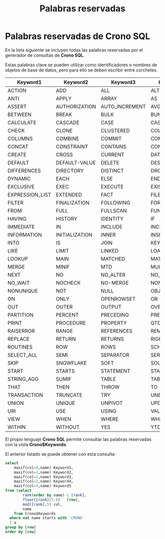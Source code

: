 ﻿---
title: Palabras reservadas
position: 6
Autogenerated: true
---

# Palabras reservadas de Crono SQL

En la lista siguiente se incluyen todas las palabras reservadas por el generador de consultas de **Crono SQL**. 

Estas palabras clave se pueden utilizar como identificadores o nombres de objetos de base de datos, pero para ello se deben escribir entre corchetes.

|Keyword1        |Keyword2       |Keyword3       |Keyword4     |Keyword5       |
|----------------|---------------|---------------|-------------|---------------|
|ACTION          |ADD            |ALL            |ALTER        |AND            |
|ANTI            |APPLY          |ARRAY          |AS           |ASC            |
|ASSERT          |AUTHORIZATION  |AUTO_INCREMENT |AVGIF        |BEGIN          |
|BETWEEN         |BREAK          |BULK           |BUNDLE       |BY             |
|CALCULATE       |CASCADE        |CASE           |CAST         |CATCH          |
|CHECK           |CLONE          |CLUSTERED      |COLLATE      |COLUMN         |
|COLUMNS         |COMBINE        |COMMIT         |COMPARE      |COMPUTED       |
|CONCAT          |CONSTRAINT     |CONTAINS       |CONVERT      |COUNTIF        |
|CREATE          |CROSS          |CURRENT        |DATABASE     |DECLARE        |
|DEFAULT         |DEFAULT-VALUE  |DELETE         |DESC         |DICTIONARY     |
|DIFFERENCES     |DIRECTORY      |DISTINCT       |DROP         |DUPLICATES     |
|DYNAMIC         |EACH           |ELSE           |END          |ENDS           |
|EXCLUSIVE       |EXEC           |EXECUTE        |EXISTS       |EXPRESSION     |
|EXPRESSION_LIST |EXTENDED       |FACT           |FILE         |FILE_CONTENT   |
|FILTER          |FINALIZATION   |FOLLOWING      |FOR          |FOREIGN        |
|FROM            |FULL           |FULLSCAN       |FUNCTION     |GROUP          |
|HAVING          |HISTORY        |IDENTITY       |IF           |IIF            |
|IMMEDIATE       |IN             |INCLUDE        |INCREMENTAL  |INDEX          |
|INFORMATION     |INITIALIZATION |INNER          |INSERT       |INTEGERS       |
|INTO            |IS             |JOIN           |KEY          |LEFT           |
|LIKE            |LIMIT          |LINKED         |LOAD         |LOGGER         |
|LOOKUP          |MAIN           |MATCHED        |MATERIALIZE  |MAXIF          |
|MERGE           |MINIF          |MTD            |MULTI        |NAMES          |
|NEXT            |NO             |NO_ALTER       |NO_AUDIT     |NO_BK          |
|NO_WAIT         |NOCHECK        |NO-MERGE       |NONCLUSTERED |NONE           |
|NONUNIQUE       |NOT            |NULL           |OBJECT_TYPE  |OFF            |
|ON              |ONLY           |OPENROWSET     |OR           |ORDER          |
|OUT             |OUTER          |OUTPUT         |OVER         |PARAMETER_LIST |
|PARTITION       |PERCENT        |PRECEDING      |PREVIOUS     |PRIMARY        |
|PRINT           |PROCEDURE      |PROPERTY       |QTD          |QUALIFY        |
|RAISERROR       |RANGE          |REFERENCES     |REMOTE       |REMOVE         |
|REPLACE         |RETURN         |RETURNS        |RIGHT        |ROLLBACK       |
|ROUTINES        |ROW            |ROWS           |SCHEMA       |SELECT         |
|SELECT_ALL      |SEMI           |SEPARATOR      |SERVER       |SET            |
|SKIP            |SNOWFLAKE      |SOFT           |SOURCE       |SQL            |
|START           |STARTS         |STATEMENT      |STATEMENTS   |STATISTICS     |
|STRING_AGG      |SUMIF          |TABLE          |TABLES       |TD             |
|THAT            |THEN           |THROW          |TO           |TOP            |
|TRANSACTION     |TRUNCATE       |TRY            |UNBOUNDED    |UNDEFINED      |
|UNION           |UNIQUE         |UNPIVOT        |UPDATE       |UPSERT         |
|URI             |USE            |USING          |VALUE        |VALUES         |
|VIEW            |WHEN           |WHERE          |WHILE        |WITH           |
|WITHIN          |WITHOUT        |YES            |YTD          |               |


El propio lenguaje **Crono SQL** permite consultar las palabras reservadas con la vista **Crono$Keywords**.

El anterior listado se puede obtener con esta consulta:


``` sql
select
	maxif(col=0,name) Keyword1,
	maxif(col=1,name) Keyword2,
	maxif(col=2,name) Keyword3,
	maxif(col=3,name) Keyword4,
	maxif(col=4,name) Keyword5
from (select
		rank(order by name)-1 [rank],
		floor([rank]/5.0)	[row],
		mod([rank],5) col,
		name
	from Crono$Keywords
  where not name starts with 'CRONO'
  ) a
group by [row]
order by [row]
```
